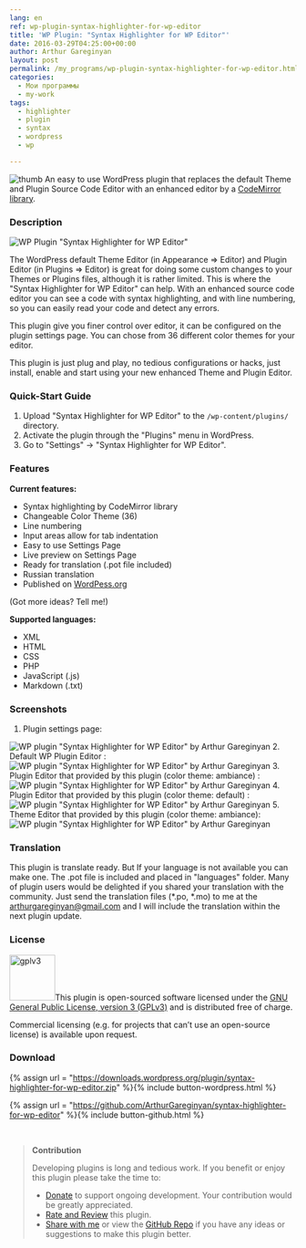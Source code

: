 ```yaml
---
lang: en
ref: wp-plugin-syntax-highlighter-for-wp-editor
title: 'WP Plugin: "Syntax Highlighter for WP Editor"'
date: 2016-03-29T04:25:00+00:00
author: Arthur Gareginyan
layout: post
permalink: /my_programs/wp-plugin-syntax-highlighter-for-wp-editor.html
categories:
  - Мои программы
  - my-work
tags:
  - highlighter
  - plugin
  - syntax
  - wordpress
  - wp

---
```


![thumb](/images/icon-256x256-5.png)
An easy to use WordPress plugin that replaces the default Theme and Plugin Source Code Editor with an enhanced editor by a [CodeMirror library](https://codemirror.net/).


### Description

<img src="/images/banner-772x250-5.png" alt="WP Plugin &quot;Syntax Highlighter for WP Editor&quot;" />

The WordPress default Theme Editor (in Appearance => Editor) and Plugin Editor (in Plugins => Editor) is great for doing some custom changes to your Themes or Plugins files, although it is rather limited. This is where the "Syntax Highlighter for WP Editor" can help. With an enhanced source code editor you can see a code with syntax highlighting, and with line numbering, so you can easily read your code and detect any errors.

This plugin give you finer control over editor, it can be configured on the plugin settings page. You can chose from 36 different color themes for your editor.

This plugin is just plug and play, no tedious configurations or hacks, just install, enable and start using your new enhanced Theme and Plugin Editor.


### Quick-Start Guide

1. Upload "Syntax Highlighter for WP Editor" to the `/wp-content/plugins/` directory.
2. Activate the plugin through the "Plugins" menu in WordPress.
3. Go to "Settings" -> "Syntax Highlighter for WP Editor".


### Features

**Current features:**

* Syntax highlighting by CodeMirror library
* Changeable Color Theme (36)
* Line numbering
* Input areas allow for tab indentation
* Easy to use Settings Page
* Live preview on Settings Page
* Ready for translation (.pot file included)
* Russian translation
* Published on [WordPess.org](http://wordpess.org/)

(Got more ideas? Tell me!)

**Supported languages:**

* XML
* HTML
* CSS
* PHP
* JavaScript (.js)
* Markdown (.txt)


### Screenshots

1. Plugin settings page:
<img src="/images/screenshot-1-5.png" alt="WP plugin &quot;Syntax Highlighter for WP Editor&quot; by Arthur Gareginyan" />
2. Default WP Plugin Editor :
<img src="/images/screenshot-2-4.png" alt="WP plugin &quot;Syntax Highlighter for WP Editor&quot; by Arthur Gareginyan" />
3. Plugin Editor that provided by this plugin (color theme: ambiance) :
<img src="/images/screenshot-3-5.png" alt="WP plugin &quot;Syntax Highlighter for WP Editor&quot; by Arthur Gareginyan" />
4. Plugin Editor that provided by this plugin (color theme: default) :
<img src="/images/screenshot-4-4.png" alt="WP plugin &quot;Syntax Highlighter for WP Editor&quot; by Arthur Gareginyan" />
5. Theme Editor that provided by this plugin (color theme: ambiance):
<img src="/images/screenshot-5-2.png" alt="WP plugin &quot;Syntax Highlighter for WP Editor&quot; by Arthur Gareginyan" />


### Translation

This plugin is translate ready. But If your language is not available you can make one. The .pot file is included and placed in "languages" folder. Many of plugin users would be delighted if you shared your translation with the community. Just send the translation files (*.po, *.mo) to me at the arthurgareginyan@gmail.com and I will include the translation within the next plugin update.


### License

<img src="/images/gplv3-127x51.png" alt="gplv3" width="80" class="alignleft" />This plugin is open-sourced software licensed under the <a href="http://www.gnu.org/licenses/gpl-3.0.html" title="GPLv3" target="_blank">GNU General Public License, version 3 (GPLv3)</a> and is distributed free of charge.

Commercial licensing (e.g. for projects that can’t use an open-source license) is available upon request.


### Download

{% assign url = "https://downloads.wordpress.org/plugin/syntax-highlighter-for-wp-editor.zip" %}{% include button-wordpress.html %}
    
{% assign url = "https://github.com/ArthurGareginyan/syntax-highlighter-for-wp-editor" %}{% include button-github.html %}


<br>

>**Contribution**
>
>Developing plugins is long and tedious work. If you benefit or enjoy this plugin please take the time to:
>
>* [Donate](http://www.arthurgareginyan.com/donate.html) to support ongoing development. Your contribution would be greatly appreciated.
>* [Rate and Review](https://wordpress.org/support/view/plugin-reviews/syntax-highlighter-for-wp-editor?rate=5#postform) this plugin.
>* [Share with me](mailto:arthurgareginyan@gmail.com) or view the [GitHub Repo](https://github.com/ArthurGareginyan/syntax-highlighter-for-wp-editor) if you have any ideas or suggestions to make this plugin better.